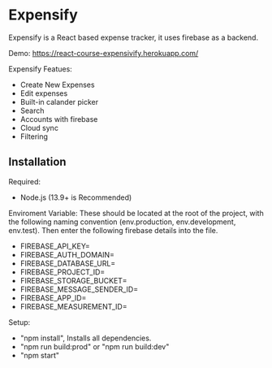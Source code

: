 # Expensify

Expensify is a React based expense tracker, it uses firebase as a backend. 

Demo: https://react-course-expensivify.herokuapp.com/

Expensify Featues:
- Create New Expenses
- Edit expenses
- Built-in calander picker
- Search
- Accounts with firebase
- Cloud sync
- Filtering

## Installation 

Required:
- Node.js (13.9+ is Recommended)

Enviroment Variable:
These should be located at the root of the project, with the following naming convention (env.production, env.development, env.test). Then enter the following firebase details into the file.

- FIREBASE_API_KEY=
- FIREBASE_AUTH_DOMAIN=
- FIREBASE_DATABASE_URL=
- FIREBASE_PROJECT_ID=
- FIREBASE_STORAGE_BUCKET=
- FIREBASE_MESSAGE_SENDER_ID=
- FIREBASE_APP_ID=
- FIREBASE_MEASUREMENT_ID=

Setup:
- "npm install", Installs all dependencies.
- "npm run build:prod" or "npm run build:dev"
- "npm start"
